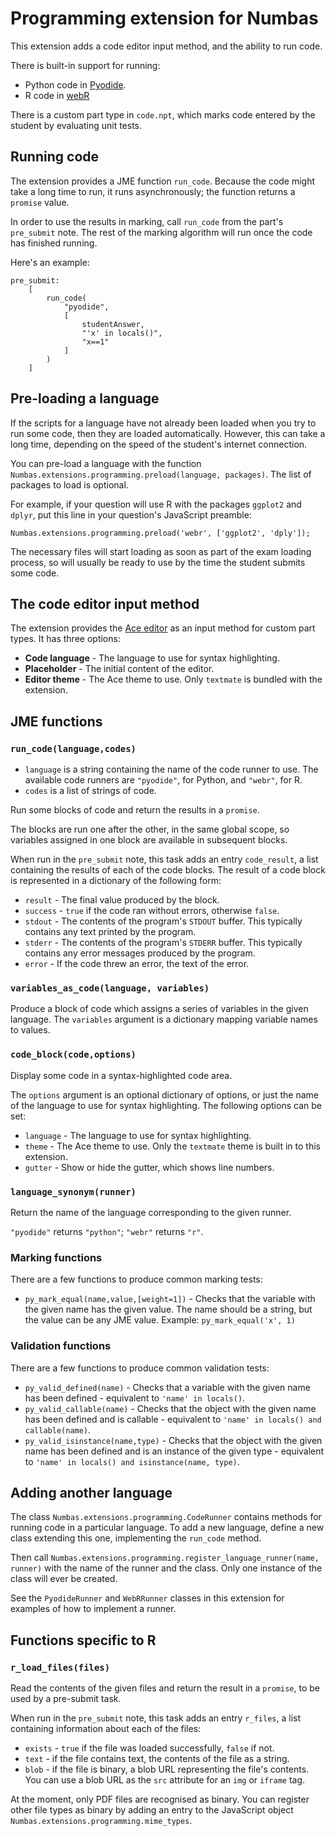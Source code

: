 # Programming extension for Numbas

This extension adds a code editor input method, and the ability to run code.

There is built-in support for running:

* Python code in [Pyodide](https://pyodide.org/).
* R code in [webR](https://github.com/georgestagg/webR/)

There is a custom part type in `code.npt`, which marks code entered by the student by evaluating unit tests.

## Running code

The extension provides a JME function `run_code`.
Because the code might take a long time to run, it runs asynchronously; the function returns a `promise` value.

In order to use the results in marking, call `run_code` from the part's `pre_submit` note.
The rest of the marking algorithm will run once the code has finished running.

Here's an example:

```
pre_submit: 
    [
        run_code(
            "pyodide", 
            [
                studentAnswer,
                "'x' in locals()",
                "x==1"
            ]
        )
    ]
```

## Pre-loading a language

If the scripts for a language have not already been loaded when you try to run some code, then they are loaded automatically.
However, this can take a long time, depending on the speed of the student's internet connection.

You can pre-load a language with the function `Numbas.extensions.programming.preload(language, packages)`. The list of packages to load is optional.

For example, if your question will use R with the packages `ggplot2` and `dplyr`, put this line in your question's JavaScript preamble:

```
Numbas.extensions.programming.preload('webr', ['ggplot2', 'dply']);
```

The necessary files will start loading as soon as part of the exam loading process, so will usually be ready to use by the time the student submits some code.

## The code editor input method

The extension provides the [Ace editor](https://ace.c9.io/) as an input method for custom part types.
It has three options:

* **Code language** - The language to use for syntax highlighting.
* **Placeholder** - The initial content of the editor.
* **Editor theme** - The Ace theme to use. Only `textmate` is bundled with the extension.

## JME functions

### `run_code(language,codes)`

* `language` is a string containing the name of the code runner to use. The available code runners are `"pyodide"`, for Python, and `"webr"`, for R.
* `codes` is a list of strings of code.

Run some blocks of code and return the results in a `promise`.

The blocks are run one after the other, in the same global scope, so variables assigned in one block are available in subsequent blocks.

When run in the `pre_submit` note, this task adds an entry `code_result`, a list containing the results of each of the code blocks.
The result of a code block is represented in a dictionary of the following form:

* `result` - The final value produced by the block.
* `success` - `true` if the code ran without errors, otherwise `false`.
* `stdout` - The contents of the program's `STDOUT` buffer. This typically contains any text printed by the program.
* `stderr` - The contents of the program's `STDERR` buffer. This typically contains any error messages produced by the program.
* `error` - If the code threw an error, the text of the error.

### `variables_as_code(language, variables)`

Produce a block of code which assigns a series of variables in the given language.
The `variables` argument is a dictionary mapping variable names to values.

### `code_block(code,options)`

Display some code in a syntax-highlighted code area.

The `options` argument is an optional dictionary of options, or just the name of the language to use for syntax highlighting.
The following options can be set:

* `language` - The language to use for syntax highlighting.
* `theme` - The Ace theme to use. Only the `textmate` theme is built in to this extension.
* `gutter` - Show or hide the gutter, which shows line numbers.

### `language_synonym(runner)`

Return the name of the language corresponding to the given runner.

`"pyodide"` returns `"python"`; `"webr"` returns `"r"`.

### Marking functions

There are a few functions to produce common marking tests:

* `py_mark_equal(name,value,[weight=1])` - Checks that the variable with the given name has the given value. The name should be a string, but the value can be any JME value. Example: `py_mark_equal('x', 1)`

### Validation functions

There are a few functions to produce common validation tests:

* `py_valid_defined(name)` - Checks that a variable with the given name has been defined - equivalent to `'name' in locals()`.
* `py_valid_callable(name)` - Checks that the object with the given name has been defined and is callable - equivalent to `'name' in locals() and callable(name)`. 
* `py_valid_isinstance(name,type)` - Checks that the object with the given name has been defined and is an instance of the given type - equivalent to `'name' in locals() and isinstance(name, type)`.

## Adding another language

The class `Numbas.extensions.programming.CodeRunner` contains methods for running code in a particular language.
To add a new language, define a new class extending this one, implementing the `run_code` method.

Then call `Numbas.extensions.programming.register_language_runner(name, runner)` with the name of the runner and the class.
Only one instance of the class will ever be created.

See the `PyodideRunner` and `WebRRunner` classes in this extension for examples of how to implement a runner.

## Functions specific to R

### `r_load_files(files)`

Read the contents of the given files and return the result in a `promise`, to be used by a pre-submit task.

When run in the `pre_submit` note, this task adds an entry `r_files`, a list containing information about each of the files:

* `exists` - `true` if the file was loaded successfully, `false` if not.
* `text` - if the file contains text, the contents of the file as a string.
* `blob` - if the file is binary, a blob URL representing the file's contents. You can use a blob URL as the `src` attribute for an `img` or `iframe` tag.

At the moment, only PDF files are recognised as binary. You can register other file types as binary by adding an entry to the JavaScript object `Numbas.extensions.programming.mime_types`.
